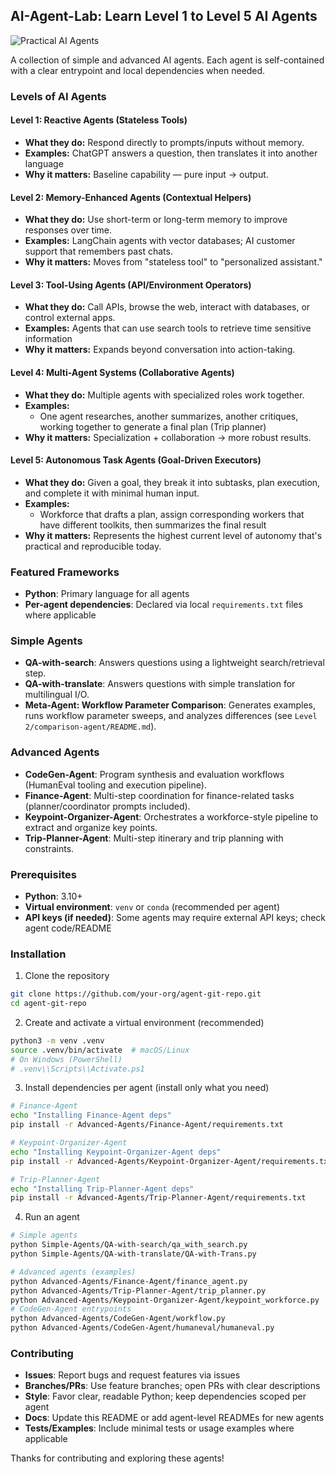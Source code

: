 ## AI-Agent-Lab: Learn Level 1 to Level 5 AI Agents
![Practical AI Agents](imgs/banner.png)

A collection of simple and advanced AI agents. Each agent is self-contained with a clear entrypoint and local dependencies when needed.

### Levels of AI Agents

#### Level 1: Reactive Agents (Stateless Tools)
- **What they do:** Respond directly to prompts/inputs without memory.
- **Examples:** ChatGPT answers a question, then translates it into another language
- **Why it matters:** Baseline capability — pure input → output.

#### Level 2: Memory-Enhanced Agents (Contextual Helpers)
- **What they do:** Use short-term or long-term memory to improve responses over time.
- **Examples:** LangChain agents with vector databases; AI customer support that remembers past chats.
- **Why it matters:** Moves from "stateless tool" to "personalized assistant."

#### Level 3: Tool-Using Agents (API/Environment Operators)
- **What they do:** Call APIs, browse the web, interact with databases, or control external apps.
- **Examples:** Agents that can use search tools to retrieve time sensitive information
- **Why it matters:** Expands beyond conversation into action-taking.

#### Level 4: Multi-Agent Systems (Collaborative Agents)
- **What they do:** Multiple agents with specialized roles work together.
- **Examples:**
  - One agent researches, another summarizes, another critiques, working together to generate a final plan (Trip planner)
- **Why it matters:** Specialization + collaboration → more robust results.

#### Level 5: Autonomous Task Agents (Goal-Driven Executors)
- **What they do:** Given a goal, they break it into subtasks, plan execution, and complete it with minimal human input.
- **Examples:**
  - Workforce that drafts a plan, assign corresponding workers that have different toolkits, then summarizes the final result
- **Why it matters:** Represents the highest current level of autonomy that's practical and reproducible today.

### Featured Frameworks
- **Python**: Primary language for all agents
- **Per-agent dependencies**: Declared via local `requirements.txt` files where applicable

### Simple Agents
- **QA-with-search**: Answers questions using a lightweight search/retrieval step.
- **QA-with-translate**: Answers questions with simple translation for multilingual I/O.
- **Meta-Agent: Workflow Parameter Comparison**: Generates examples, runs workflow parameter sweeps, and analyzes differences (see `Level 2/comparison-agent/README.md`).

### Advanced Agents
- **CodeGen-Agent**: Program synthesis and evaluation workflows (HumanEval tooling and execution pipeline).
- **Finance-Agent**: Multi-step coordination for finance-related tasks (planner/coordinator prompts included).
- **Keypoint-Organizer-Agent**: Orchestrates a workforce-style pipeline to extract and organize key points.
- **Trip-Planner-Agent**: Multi-step itinerary and trip planning with constraints.

### Prerequisites
- **Python**: 3.10+
- **Virtual environment**: `venv` or `conda` (recommended per agent)
- **API keys (if needed)**: Some agents may require external API keys; check agent code/README

### Installation
1) Clone the repository
```bash
git clone https://github.com/your-org/agent-git-repo.git
cd agent-git-repo
```

2) Create and activate a virtual environment (recommended)
```bash
python3 -m venv .venv
source .venv/bin/activate  # macOS/Linux
# On Windows (PowerShell)
# .venv\\Scripts\\Activate.ps1
```

3) Install dependencies per agent (install only what you need)
```bash
# Finance-Agent
echo "Installing Finance-Agent deps"
pip install -r Advanced-Agents/Finance-Agent/requirements.txt

# Keypoint-Organizer-Agent
echo "Installing Keypoint-Organizer-Agent deps"
pip install -r Advanced-Agents/Keypoint-Organizer-Agent/requirements.txt

# Trip-Planner-Agent
echo "Installing Trip-Planner-Agent deps"
pip install -r Advanced-Agents/Trip-Planner-Agent/requirements.txt
```

4) Run an agent
```bash
# Simple agents
python Simple-Agents/QA-with-search/qa_with_search.py
python Simple-Agents/QA-with-translate/QA-with-Trans.py

# Advanced agents (examples)
python Advanced-Agents/Finance-Agent/finance_agent.py
python Advanced-Agents/Trip-Planner-Agent/trip_planner.py
python Advanced-Agents/Keypoint-Organizer-Agent/keypoint_workforce.py
# CodeGen-Agent entrypoints
python Advanced-Agents/CodeGen-Agent/workflow.py
python Advanced-Agents/CodeGen-Agent/humaneval/humaneval.py
```

### Contributing
- **Issues**: Report bugs and request features via issues
- **Branches/PRs**: Use feature branches; open PRs with clear descriptions
- **Style**: Favor clear, readable Python; keep dependencies scoped per agent
- **Docs**: Update this README or add agent-level READMEs for new agents
- **Tests/Examples**: Include minimal tests or usage examples where applicable

Thanks for contributing and exploring these agents!
